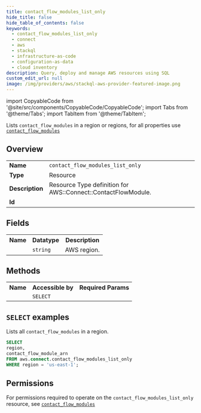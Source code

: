 ```yaml
---
title: contact_flow_modules_list_only
hide_title: false
hide_table_of_contents: false
keywords:
  - contact_flow_modules_list_only
  - connect
  - aws
  - stackql
  - infrastructure-as-code
  - configuration-as-data
  - cloud inventory
description: Query, deploy and manage AWS resources using SQL
custom_edit_url: null
image: /img/providers/aws/stackql-aws-provider-featured-image.png
---
```


import CopyableCode from '@site/src/components/CopyableCode/CopyableCode';
import Tabs from '@theme/Tabs';
import TabItem from '@theme/TabItem';

Lists <code>contact_flow_modules</code> in a region or regions, for all properties use <a href="/providers/aws/serviceName/contact_flow_modules/"><code>contact_flow_modules</code></a>

## Overview
<table><tbody>
<tr><td><b>Name</b></td><td><code>contact_flow_modules_list_only</code></td></tr>
<tr><td><b>Type</b></td><td>Resource</td></tr>
<tr><td><b>Description</b></td><td>Resource Type definition for AWS::Connect::ContactFlowModule.</td></tr>
<tr><td><b>Id</b></td><td><CopyableCode code="aws.connect.contact_flow_modules_list_only" /></td></tr>
</tbody></table>

## Fields
<table><tbody><tr><th>Name</th><th>Datatype</th><th>Description</th></tr><tr><td><CopyableCode code="region" /></td><td><code>string</code></td><td>AWS region.</td></tr>
</tbody></table>

## Methods

<table><tbody>
  <tr>
    <th>Name</th>
    <th>Accessible by</th>
    <th>Required Params</th>
  </tr>
  <tr>
    <td><CopyableCode code="list_resources" /></td>
    <td><code>SELECT</code></td>
    <td><CopyableCode code="region" /></td>
  </tr>
</tbody></table>

## `SELECT` examples
Lists all <code>contact_flow_modules</code> in a region.
```sql
SELECT
region,
contact_flow_module_arn
FROM aws.connect.contact_flow_modules_list_only
WHERE region = 'us-east-1';
```


## Permissions

For permissions required to operate on the <code>contact_flow_modules_list_only</code> resource, see <a href="/providers/aws/connect/contact_flow_modules/#permissions"><code>contact_flow_modules</code></a>

